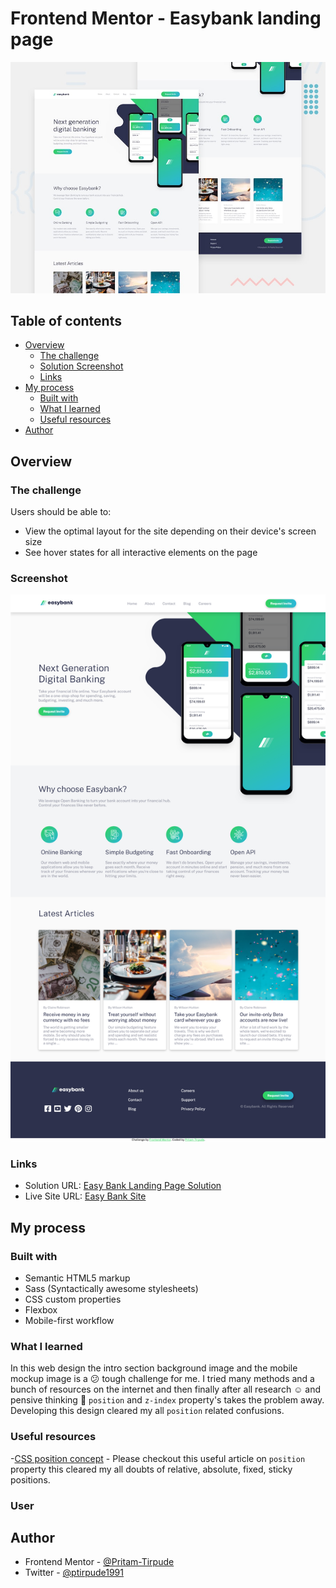 # Frontend Mentor - Easybank landing page

![Design preview for the Easybank landing page coding challenge](./design/desktop-preview.jpg)

## Table of contents

- [Overview](#overview)
  - [The challenge](#the-challenge)
  - [ Solution Screenshot](#screenshot)
  - [Links](#links)
- [My process](#my-process)
  - [Built with](#built-with)
  - [What I learned](#what-i-learned)
  - [Useful resources](#useful-resources)
- [Author](#author)

## Overview

### The challenge

Users should be able to:

- View the optimal layout for the site depending on their device's screen size
- See hover states for all interactive elements on the page

### Screenshot

![](./screenshot_easy_bank.png)

### Links

- Solution URL: [Easy Bank Landing Page Solution](https://www.frontendmentor.io/challenges/easybank-landing-page-WaUhkoDN/hub/html5-css3-flex-javascript-sass-yt-aitQrX)
- Live Site URL: [Easy Bank Site](https://easy-landing-site.netlify.app/)

## My process

### Built with

- Semantic HTML5 markup
- Sass (Syntactically awesome stylesheets)
- CSS custom properties
- Flexbox
- Mobile-first workflow

### What I learned

In this web design the intro section background image and the mobile mockup image is a :confused: tough challenge for me. I tried many methods and a bunch of resources on the internet and then finally after all research :relaxed: and pensive thinking :thinking: `position` and `z-index` property's takes the problem away. Developing this design cleared my all `position` related confusions.

### Useful resources

-[CSS position concept](https://css-tricks.com/almanac/properties/p/position/) - Please checkout this useful article on ```position``` property this cleared my all doubts of relative, absolute, fixed, sticky positions.

### User

## Author

- Frontend Mentor - [@Pritam-Tirpude](https://www.frontendmentor.io/profile/Pritam-Tirpude)
- Twitter - [@ptirpude1991](https://twitter.com/ptirpude1991)
